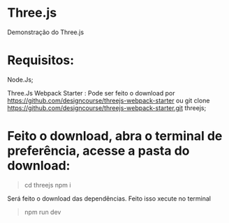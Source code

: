 # Three.js
 
Demonstração do Three.js

# Requisitos:
Node.Js;

Three.Js Webpack Starter : 
Pode ser feito o download por https://github.com/designcourse/threejs-webpack-starter ou git clone https://github.com/designcourse/threejs-webpack-starter.git threejs;

# Feito o download, abra o terminal de preferência, acesse a pasta do download:

> cd threejs
> npm i

Será feito o download das dependências.
Feito isso xecute no terminal 

> npm run dev
